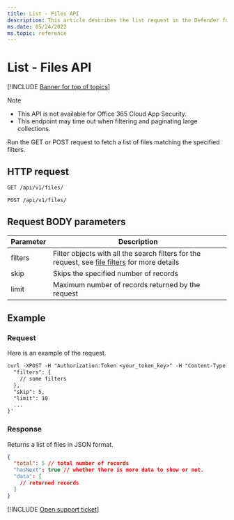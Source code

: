 ```yaml
---
title: List - Files API
description: This article describes the list request in the Defender for Cloud Apps Files API.
ms.date: 05/24/2022
ms.topic: reference
---
```

# List - Files API

[!INCLUDE [Banner for top of topics](includes/banner.md)]

> [!NOTE]
>
> - This API is not available for Office 365 Cloud App Security.
> - This endpoint may time out when filtering and paginating large collections.

Run the GET or POST request to fetch a list of files matching the specified filters.

## HTTP request

```rest
GET /api/v1/files/
```

```rest
POST /api/v1/files/
```

## Request BODY parameters

| Parameter | Description |
| --- | --- |
| filters | Filter objects with all the search filters for the request, see [file filters](api-files.md#filters) for more details |
| skip | Skips the specified number of records |
| limit | Maximum number of records returned by the request |

## Example

### Request

Here is an example of the request.

```rest
curl -XPOST -H "Authorization:Token <your_token_key>" -H "Content-Type: application/json" "https://<tenant_id>.<tenant_region>.contoso.com/api/v1/files/" -d '{
  "filters": {
    // some filters
  },
  "skip": 5,
  "limit": 10
  ...
}'
```

### Response

Returns a list of files in JSON format.

```json
{
  "total": 5 // total number of records
  "hasNext": true // whether there is more data to show or not.
  "data": [
    // returned records
  ]
}
```

[!INCLUDE [Open support ticket](includes/support.md)]
